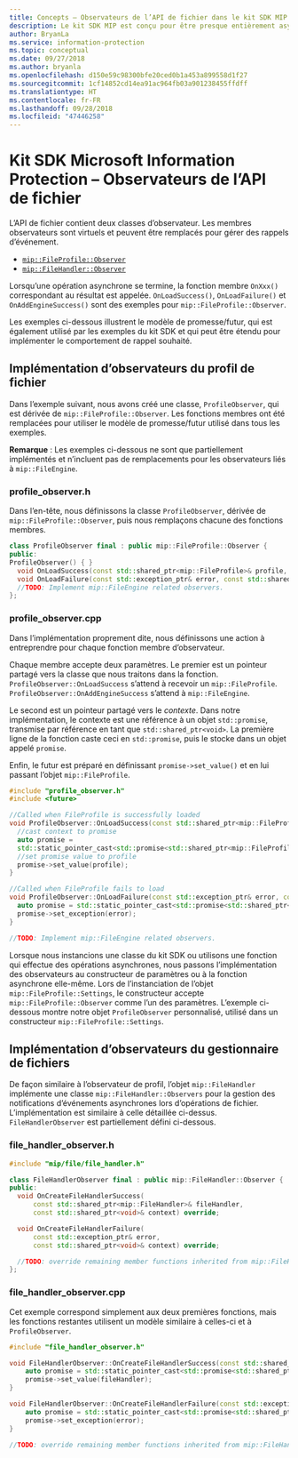 ```yaml
---
title: Concepts – Observateurs de l’API de fichier dans le kit SDK MIP
description: Le kit SDK MIP est conçu pour être presque entièrement asynchrone. Cet article vous aidera à comprendre comment des observateurs de l’API de fichier sont implémentés et utilisés pour l’asynchronicité.
author: BryanLa
ms.service: information-protection
ms.topic: conceptual
ms.date: 09/27/2018
ms.author: bryanla
ms.openlocfilehash: d150e59c98300bfe20ced0b1a453a899558d1f27
ms.sourcegitcommit: 1cf14852cd14ea91ac964fb03a901238455ffdff
ms.translationtype: HT
ms.contentlocale: fr-FR
ms.lasthandoff: 09/28/2018
ms.locfileid: "47446258"
---
```

# <a name="microsoft-information-protection-sdk---file-api-observers"></a>Kit SDK Microsoft Information Protection – Observateurs de l’API de fichier

L’API de fichier contient deux classes d’observateur. Les membres observateurs sont virtuels et peuvent être remplacés pour gérer des rappels d’événement.

- [`mip::FileProfile::Observer`](reference/class_mip_fileprofile_observer.md)
- [`mip::FileHandler::Observer`](reference/class_mip_filehandler_observer.md)

Lorsqu’une opération asynchrone se termine, la fonction membre `OnXxx()` correspondant au résultat est appelée. `OnLoadSuccess()`, `OnLoadFailure()` et `OnAddEngineSuccess()` sont des exemples pour `mip::FileProfile::Observer`.

Les exemples ci-dessous illustrent le modèle de promesse/futur, qui est également utilisé par les exemples du kit SDK et qui peut être étendu pour implémenter le comportement de rappel souhaité. 

## <a name="file-profile-observer-implementation"></a>Implémentation d’observateurs du profil de fichier

Dans l’exemple suivant, nous avons créé une classe, `ProfileObserver`, qui est dérivée de `mip::FileProfile::Observer`. Les fonctions membres ont été remplacées pour utiliser le modèle de promesse/futur utilisé dans tous les exemples.

**Remarque** : Les exemples ci-dessous ne sont que partiellement implémentés et n’incluent pas de remplacements pour les observateurs liés à `mip::FileEngine`.

### <a name="profileobserverh"></a>profile_observer.h

Dans l’en-tête, nous définissons la classe `ProfileObserver`, dérivée de `mip::FileProfile::Observer`, puis nous remplaçons chacune des fonctions membres.

```cpp
class ProfileObserver final : public mip::FileProfile::Observer {
public:
ProfileObserver() { }
  void OnLoadSuccess(const std::shared_ptr<mip::FileProfile>& profile, const std::shared_ptr<void>& context) override;
  void OnLoadFailure(const std::exception_ptr& error, const std::shared_ptr<void>& context) override;
  //TODO: Implement mip::FileEngine related observers.
};
```

### <a name="profileobservercpp"></a>profile_observer.cpp

Dans l’implémentation proprement dite, nous définissons une action à entreprendre pour chaque fonction membre d’observateur.

Chaque membre accepte deux paramètres. Le premier est un pointeur partagé vers la classe que nous traitons dans la fonction. `ProfileObserver::OnLoadSuccess` s’attend à recevoir un `mip::FileProfile`. `ProfileObserver::OnAddEngineSuccess` s’attend à `mip::FileEngine`.

Le second est un pointeur partagé vers le *contexte*. Dans notre implémentation, le contexte est une référence à un objet `std::promise`, transmise par référence en tant que `std::shared_ptr<void>`. La première ligne de la fonction caste ceci en `std::promise`, puis le stocke dans un objet appelé `promise`.

Enfin, le futur est préparé en définissant `promise->set_value()` et en lui passant l’objet `mip::FileProfile`.

```cpp
#include "profile_observer.h"
#include <future>

//Called when FileProfile is successfully loaded
void ProfileObserver::OnLoadSuccess(const std::shared_ptr<mip::FileProfile>& profile, const std::shared_ptr<void>& context) {
  //cast context to promise
  auto promise = 
  std::static_pointer_cast<std::promise<std::shared_ptr<mip::FileProfile>>>(context);
  //set promise value to profile
  promise->set_value(profile);
}

//Called when FileProfile fails to load
void ProfileObserver::OnLoadFailure(const std::exception_ptr& error, const std::shared_ptr<void>& context) {
  auto promise = std::static_pointer_cast<std::promise<std::shared_ptr<mip::FileProfile>>>(context);
  promise->set_exception(error);
}

//TODO: Implement mip::FileEngine related observers.
```

Lorsque nous instancions une classe du kit SDK ou utilisons une fonction qui effectue des opérations asynchrones, nous passons l’implémentation des observateurs au constructeur de paramètres ou à la fonction asynchrone elle-même. Lors de l’instanciation de l’objet `mip::FileProfile::Settings`, le constructeur accepte `mip::FileProfile::Observer` comme l’un des paramètres. L’exemple ci-dessous montre notre objet `ProfileObserver` personnalisé, utilisé dans un constructeur `mip::FileProfile::Settings`.

## <a name="filehandler-observer-implementation"></a>Implémentation d’observateurs du gestionnaire de fichiers

De façon similaire à l’observateur de profil, l’objet `mip::FileHandler` implémente une classe `mip::FileHandler::Observers` pour la gestion des notifications d’événements asynchrones lors d’opérations de fichier. L’implémentation est similaire à celle détaillée ci-dessus. `FileHandlerObserver` est partiellement défini ci-dessous. 

### <a name="filehandlerobserverh"></a>file_handler_observer.h

```cpp
#include "mip/file/file_handler.h"

class FileHandlerObserver final : public mip::FileHandler::Observer {
public:
  void OnCreateFileHandlerSuccess(
      const std::shared_ptr<mip::FileHandler>& fileHandler,
      const std::shared_ptr<void>& context) override;

  void OnCreateFileHandlerFailure(
      const std::exception_ptr& error,
      const std::shared_ptr<void>& context) override;

  //TODO: override remaining member functions inherited from mip::FileHandler::Observer
};
```

### <a name="filehandlerobservercpp"></a>file_handler_observer.cpp

Cet exemple correspond simplement aux deux premières fonctions, mais les fonctions restantes utilisent un modèle similaire à celles-ci et à `ProfileObserver`.

```cpp
#include "file_handler_observer.h"

void FileHandlerObserver::OnCreateFileHandlerSuccess(const std::shared_ptr<mip::FileHandler>& fileHandler, const std::shared_ptr<void>& context) {
    auto promise = std::static_pointer_cast<std::promise<std::shared_ptr<mip::FileHandler>>>(context);
    promise->set_value(fileHandler);
}

void FileHandlerObserver::OnCreateFileHandlerFailure(const std::exception_ptr& error, const std::shared_ptr<void>& context) {
    auto promise = std::static_pointer_cast<std::promise<std::shared_ptr<mip::FileHandler>>>(context);
    promise->set_exception(error);
}

//TODO: override remaining member functions inherited from mip::FileHandler::Observer
```

